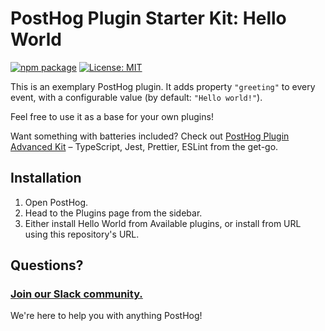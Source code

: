 # PostHog Plugin Starter Kit: Hello World

[![npm package](https://img.shields.io/npm/v/posthog-plugin-hello-world?style=flat-square)](https://www.npmjs.com/package/posthog-plugin-hello-world)
[![License: MIT](https://img.shields.io/badge/License-MIT-red.svg?style=flat-square)](https://opensource.org/licenses/MIT)

This is an exemplary PostHog plugin. It adds property `"greeting"` to every event, with a configurable value (by default: `"Hello world!"`).

Feel free to use it as a base for your own plugins!

Want something with batteries included? Check out [PostHog Plugin Advanced Kit](https://github.com/PostHog/posthog-plugin-advanced-kit) – TypeScript, Jest, Prettier, ESLint from the get-go.

## Installation

1. Open PostHog.
1. Head to the Plugins page from the sidebar.
1. Either install Hello World from Available plugins, or install from URL using this repository's URL.

## Questions?

### [Join our Slack community.](https://join.slack.com/t/posthogusers/shared_invite/enQtOTY0MzU5NjAwMDY3LTc2MWQ0OTZlNjhkODk3ZDI3NDVjMDE1YjgxY2I4ZjI4MzJhZmVmNjJkN2NmMGJmMzc2N2U3Yjc3ZjI5NGFlZDQ)

We're here to help you with anything PostHog!
